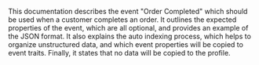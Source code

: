 This documentation describes the event "Order Completed" which should be used when a customer completes an order. It outlines the expected properties of the event, which are all optional, and provides an example of the JSON format. It also explains the auto indexing process, which helps to organize unstructured data, and which event properties will be copied to event traits. Finally, it states that no data will be copied to the profile.